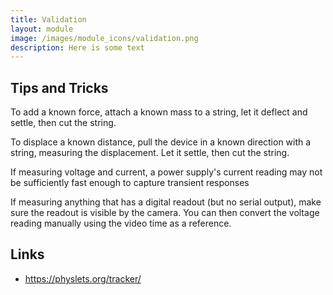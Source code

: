 ```yaml
---
title: Validation
layout: module
image: /images/module_icons/validation.png
description: Here is some text
---
```



## Tips and Tricks


To add a known force, attach a known mass to a string, let it deflect and settle, then cut the string.

To displace a known distance, pull the device in a known direction with a string, measuring the displacement.  Let it settle, then cut the string.

If measuring voltage and current, a power supply's current reading may not be sufficiently fast enough to capture transient responses

If measuring anything that has a  digital readout (but no serial output), make sure the readout is visible by the camera.  You can then convert the voltage reading manually using the video time as a reference.


## Links

* <https://physlets.org/tracker/>